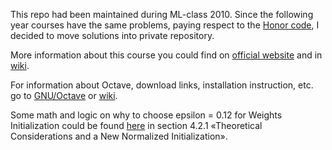 This repo had been maintained during ML-class 2010. Since the following year courses have the same problems, paying respect to the [Honor code](https://github.com/gafiatulin/ml-class/wiki/Honor-code), I decided to move solutions into private repository.

More information about this course you could find on [official website](http://www.ml-class.org/) and in [wiki](https://github.com/gafiatulin/ml-class/wiki).

For information about Octave, download links, installation instruction, etc. go to [GNU/Octave](http://www.gnu.org/software/octave/) or [wiki](https://github.com/gafiatulin/ml-class/wiki/Octave).

Some math and logic on why to choose epsilon = 0.12 for Weights Initialization could be found [here](http://jmlr.csail.mit.edu/proceedings/papers/v9/glorot10a/glorot10a.pdf) in section 4.2.1 «Theoretical Considerations and a New Normalized Initialization».